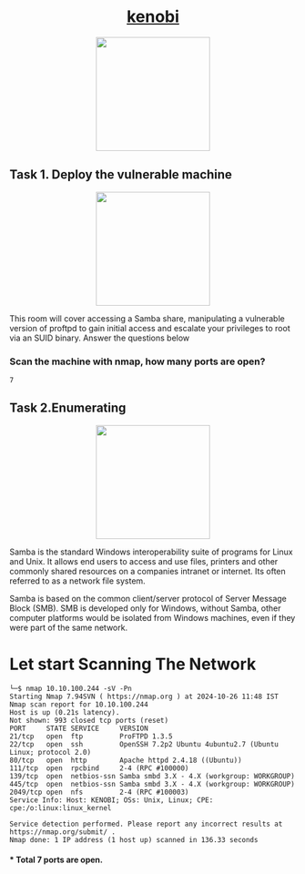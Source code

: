 # <div align="center">[kenobi](https://tryhackme.com/r/room/kenobi)</div>
<div align="center">
<img src="https://github.com/user-attachments/assets/87cc5aeb-1a06-43b3-93fe-9533cd3f9402" height="200"></img>
</div>




## Task 1. Deploy the vulnerable machine
<div align="center">
<img src="https://i.imgur.com/OcA2KrK.gif" height="200"></img>
</div>

This room will cover accessing a Samba share, manipulating a vulnerable version of proftpd to gain initial access and escalate your privileges to root via an SUID binary.
Answer the questions below

### Scan the machine with nmap, how many ports are open?
```
7
```
## Task 2.Enumerating

<div align="center">
<img src="https://i.imgur.com/O8S93Kr.png" height="200"></img>
</div>

Samba is the standard Windows interoperability suite of programs for Linux and Unix. It allows end users to access and use files, printers and other commonly shared resources on a companies intranet or internet. Its often referred to as a network file system.

Samba is based on the common client/server protocol of Server Message Block (SMB). SMB is developed only for Windows, without Samba, other computer platforms would be isolated from Windows machines, even if they were part of the same network.







# Let start Scanning The Network

```
└─$ nmap 10.10.100.244 -sV -Pn
Starting Nmap 7.94SVN ( https://nmap.org ) at 2024-10-26 11:48 IST
Nmap scan report for 10.10.100.244
Host is up (0.21s latency).
Not shown: 993 closed tcp ports (reset)
PORT     STATE SERVICE     VERSION
21/tcp   open  ftp         ProFTPD 1.3.5
22/tcp   open  ssh         OpenSSH 7.2p2 Ubuntu 4ubuntu2.7 (Ubuntu Linux; protocol 2.0)
80/tcp   open  http        Apache httpd 2.4.18 ((Ubuntu))
111/tcp  open  rpcbind     2-4 (RPC #100000)
139/tcp  open  netbios-ssn Samba smbd 3.X - 4.X (workgroup: WORKGROUP)
445/tcp  open  netbios-ssn Samba smbd 3.X - 4.X (workgroup: WORKGROUP)
2049/tcp open  nfs         2-4 (RPC #100003)
Service Info: Host: KENOBI; OSs: Unix, Linux; CPE: cpe:/o:linux:linux_kernel

Service detection performed. Please report any incorrect results at https://nmap.org/submit/ .
Nmap done: 1 IP address (1 host up) scanned in 136.33 seconds
```
#### * Total 7 ports are open. 



<!--
<div align="center">
<img src="" height=""></img>
</div>
